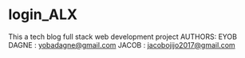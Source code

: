 # login_ALX
This a tech blog full stack web development project 
AUTHORS:
EYOB DAGNE : yobadagne@gmail.com
JACOB : jacobojijo2017@gmail.com
